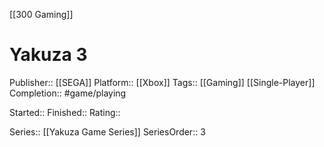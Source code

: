 [[300 Gaming]]

# Yakuza 3

Publisher:: [[SEGA]]
Platform:: [[Xbox]]
Tags:: [[Gaming]] [[Single-Player]]
Completion:: #game/playing

Started:: 
Finished:: 
Rating:: 

Series:: [[Yakuza Game Series]]
SeriesOrder:: 3